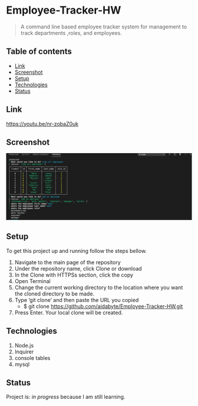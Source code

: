 # Employee-Tracker-HW

 > A command line based employee tracker system for management to track departments ,roles, and employees.

 ## Table of contents
 * [Link](#link)
 * [Screenshot](#screenshot)
 * [Setup](#setup)
 * [Technologies](#technologies)
 * [Status](#status)

  ## Link
  
 https://youtu.be/nr-zobaZ0uk
  
  ## Screenshot
  ![Example screenshot](employeetracker.png)
  
  
  ## Setup

  To get this project up and running follow the steps bellow.

  1. Navigate to the main page of the repository
 2. Under the repository name, click Clone or download
 3. In the Clone with HTTPSs section, click the copy
 4. Open Terminal
 5. Change the current working directory to the location where you want the cloned directory to be made.
 6. Type ‘git clone’ and then paste the URL you copied
 	- $ git clone https://github.com/aidabyte/Employee-Tracker-HW.git
 7. Press Enter. Your local clone will be created.

  ## Technologies
 1. Node.js
 2. Inquirer
 3. console tables
 4. mysql

  ## Status
 Project is: _in progress_ because I am still learning.

